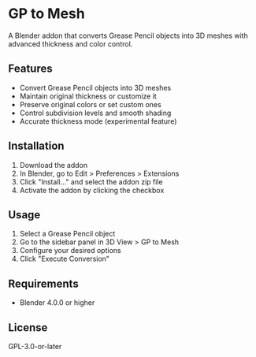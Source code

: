 # GP to Mesh

A Blender addon that converts Grease Pencil objects into 3D meshes with advanced thickness and color control.

## Features

- Convert Grease Pencil objects into 3D meshes
- Maintain original thickness or customize it
- Preserve original colors or set custom ones 
- Control subdivision levels and smooth shading
- Accurate thickness mode (experimental feature)

## Installation

1. Download the addon
2. In Blender, go to Edit > Preferences > Extensions
3. Click "Install..." and select the addon zip file
4. Activate the addon by clicking the checkbox

## Usage

1. Select a Grease Pencil object
2. Go to the sidebar panel in 3D View > GP to Mesh
3. Configure your desired options
4. Click "Execute Conversion"

## Requirements

- Blender 4.0.0 or higher

## License

GPL-3.0-or-later
